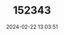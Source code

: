 ---
title: "152343"
category: "Thelocactus bicolor"
draft: false
date: 2024-02-22 13:03:51
languages:
  English: ["Glory of Texas", "Straw Thelocactus"]
  Spanish; Castilian: ["Biznaga-pezón Bicolor"]
---